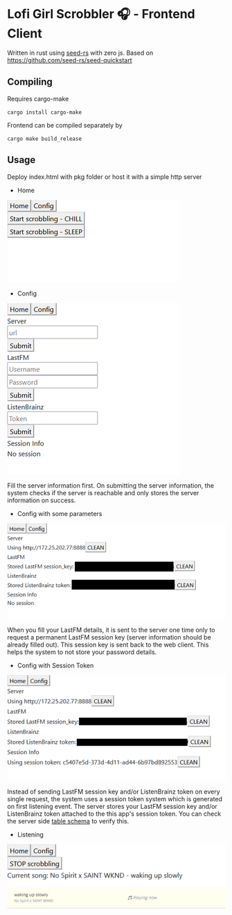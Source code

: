 # Lofi Girl Scrobbler 🎧 - Frontend Client 

Written in rust using [seed-rs](https://seed-rs.org/) with zero js. Based on https://github.com/seed-rs/seed-quickstart

## Compiling

Requires cargo-make

```
cargo install cargo-make
```

Frontend can be compiled separately by

```
cargo make build_release
```

## Usage

Deploy index.html with pkg folder or host it with a simple http server

- Home

![home](images/home.png)

- Config

![Config](images/config_empty.png)

Fill the server information first. On submitting the server information, the system checks if the server is reachable and only stores the server information on success.

- Config with some parameters

![Config](images/config_full_no_session.png)

When you fill your LastFM details, it is sent to the server one time only to request a permanent LastFM session key (server information should be already filled out). This session key is sent back to the web client. This helps the system to not store your password details.

- Config with Session Token

![Config](images/config_full_with_session.png)

Instead of sending LastFM session key and/or ListenBrainz token on every single request, the system uses a session token system which is generated on first listening event. The server stores your LastFM session key and/or ListenBrainz token attached to the this app's session token. You can check the server side [table schema](../migrations/20210525000135_table.sql) to verify this.

- Listening

![listen](images/home_listening.png)
![listenbrainz](images/listenbrainz.png)